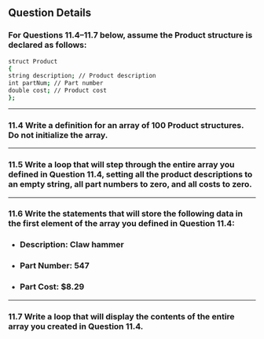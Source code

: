 ## Question Details
### For Questions 11.4–11.7 below, assume the Product structure is declared as follows:

``` bash
struct Product
{
string description; // Product description
int partNum; // Part number
double cost; // Product cost
};
```
---
### 11.4 Write a definition for an array of 100 Product structures. Do not initialize the array.
---
### 11.5 Write a loop that will step through the entire array you defined in Question 11.4, setting all the product descriptions to an empty string, all part numbers to zero, and all costs to zero.
---
### 11.6 Write the statements that will store the following data in the first element of the array you defined in Question 11.4: 
- ### Description: Claw hammer
- ### Part Number: 547
- ### Part Cost: $8.29
---
### 11.7 Write a loop that will display the contents of the entire array you created in Question 11.4.